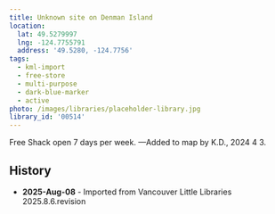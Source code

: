 ```yaml
---
title: Unknown site on Denman Island
location:
  lat: 49.5279997
  lng: -124.7755791
  address: '49.5280, -124.7756'
tags:
  - kml-import
  - free-store
  - multi-purpose
  - dark-blue-marker
  - active
photo: /images/libraries/placeholder-library.jpg
library_id: '00514'
---
```

Free Shack open 7 days per week.
—Added to map by K.D., 2024 4 3.  

## History
- **2025-Aug-08** - Imported from Vancouver Little Libraries 2025.8.6.revision
